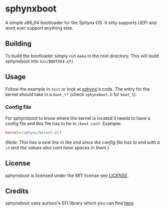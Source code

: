 # sphynxboot

A simple x86_64 bootloader for the Sphynx OS. It only supports UEFI and wont ever support anything else.

## Building

To build the bootloader simply run `make` in the root directory. This will build sphynxboot into `bin/BOOTX64.efi`

## Usage

Follow the example in `test` or look at [sphynx](https:://github.com/sphynxos/sphynx)'s code. The entry for the kernel should take in a `boot_t*` (check `sphynxboot.h` for `boot_t`).

### Config file

For sphynxboot to know where the kernel is located it needs to have a config file and this file has to be in `/boot.conf`. Example:
```ini
kernel=/sphynx/kernel.elf

```
(*Note: This has a new line in the end since the config file has to end with a `\n` and the values also cant have spaces in them.*)

## License

sphynxboot is licensed under the MIT license see [LICENSE](https://github.com/sphynxos/sphynxboot/tree/main/LICENSE).

## Credits

sphynxboot uses aurixos's EFI library which you can find [here](https://github.com/aurixos/efi)
